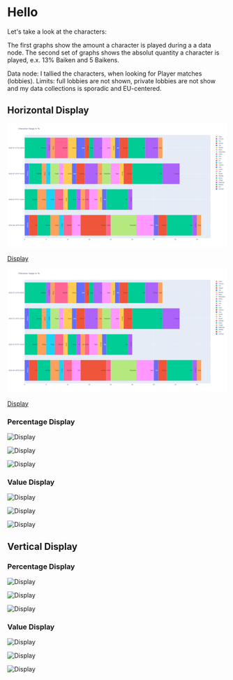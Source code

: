 # **Hello**

Let's take a look at the characters:

The first graphs show the amount a character is played during a a data node. The second set of graphs shows the absolut quantity a character is played, e.x. 13% Baiken and 5 Baikens.

Data node: I tallied the characters, when looking for Player matches (lobbies). Limits: full lobbies are not shown, private lobbies are not show and my data collections is sporadic and EU-centered.

## Horizontal Display

![Display](https://github.com/PapstJL4U/BaikenMains/blob/master/docs/generate_h_graph_plt_colours_False.png)

[Display](https://github.com/PapstJL4U/BaikenMains/blob/master/docs/generate_h_graph_plt_colours_False.png)

![Display](https://github.com/PapstJL4U/BaikenMains/blob/master/docs/generate_h_graph_plt_colours_False.png)

[Display](https://github.com/PapstJL4U/BaikenMains/docs/generate_h_graph_plt_colours_False.png)


### Percentage Display

![Display](https://github.com/PapstJL4U/BaikenMains/docs/generate_h_graph_plt_colours_True.png)

![Display](https://github.com/PapstJL4U/BaikenMains/docs/generate_h_graph_unique_colour_True.png)

![Display](https://github.com/PapstJL4U/BaikenMains/generate_h_graph_red_on_gray_True.png)

### Value Display

![Display](https://github.com/PapstJL4U/BaikenMains/docs/generate_h_graph_plt_colours_False.png)

![Display](https://github.com/PapstJL4U/BaikenMains/docs/generate_h_graph_unique_colour_False.png)

![Display](https://github.com/PapstJL4U/BaikenMains/docs/generate_h_graph_red_on_gray_False.png)


## Vertical Display

### Percentage Display

![Display](https://github.com/PapstJL4U/BaikenMains/docs/generate_v_graph_plt_colours_True.png)

![Display](https://github.com/PapstJL4U/BaikenMains/docs/generate_v_graph_unique_colour_True.png)

![Display](https://github.com/PapstJL4U/BaikenMains/docs/generate_v_graph_red_on_gray_True.png)

### Value Display

![Display](https://github.com/PapstJL4U/BaikenMains/docs/generate_v_graph_plt_colours_False.png)

![Display](https://github.com/PapstJL4U/BaikenMains/docs/generate_v_graph_unique_colour_False.png)

![Display](https://github.com/PapstJL4U/BaikenMains/docs/generate_v_graph_red_on_gray_False.png)
